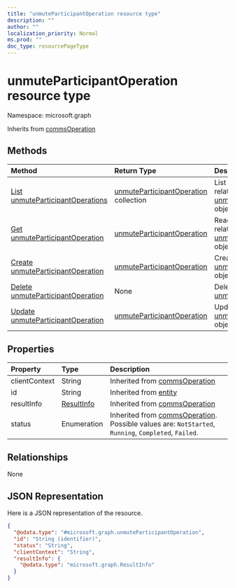 ```yaml
---
title: "unmuteParticipantOperation resource type"
description: ""
author: ""
localization_priority: Normal
ms.prod: ""
doc_type: resourcePageType
---
```


# unmuteParticipantOperation resource type


Namespace: microsoft.graph




Inherits from [commsOperation](../resources/commsoperation.md)

## Methods
|Method|Return Type|Description|
|:---|:---|:---|
|[List unmuteParticipantOperations](../api/unmuteparticipantoperation-list.md)|[unmuteParticipantOperation](../resources/unmuteparticipantoperation.md) collection|List properties and relationships of the [unmuteParticipantOperation](../resources/unmuteparticipantoperation.md) objects.|
|[Get unmuteParticipantOperation](../api/unmuteparticipantoperation-get.md)|[unmuteParticipantOperation](../resources/unmuteparticipantoperation.md)|Read properties and relationships of the [unmuteParticipantOperation](../resources/unmuteparticipantoperation.md) object.|
|[Create unmuteParticipantOperation](../api/unmuteparticipantoperation-create.md)|[unmuteParticipantOperation](../resources/unmuteparticipantoperation.md)|Create a new [unmuteParticipantOperation](../resources/unmuteparticipantoperation.md) object.|
|[Delete unmuteParticipantOperation](../api/unmuteparticipantoperation-delete.md)|None|Deletes a [unmuteParticipantOperation](../resources/unmuteparticipantoperation.md).|
|[Update unmuteParticipantOperation](../api/unmuteparticipantoperation-update.md)|[unmuteParticipantOperation](../resources/unmuteparticipantoperation.md)|Update the properties of a [unmuteParticipantOperation](../resources/unmuteparticipantoperation.md) object.|

## Properties
|Property|Type|Description|
|:---|:---|:---|
|clientContext|String| Inherited from [commsOperation](../resources/commsoperation.md)|
|id|String| Inherited from [entity](../resources/entity.md)|
|resultInfo|[ResultInfo](../resources/resultinfo.md)| Inherited from [commsOperation](../resources/commsoperation.md)|
|status|Enumeration| Inherited from [commsOperation](../resources/commsoperation.md). Possible values are: `NotStarted`, `Running`, `Completed`, `Failed`.|

## Relationships
None

## JSON Representation
Here is a JSON representation of the resource.
<!-- {
  "blockType": "resource",
  "keyProperty": "id",
  "@odata.type": "microsoft.graph.unmuteParticipantOperation",
  "baseType": "microsoft.graph.commsOperation",
  "openType": true
}
-->
``` json
{
  "@odata.type": "#microsoft.graph.unmuteParticipantOperation",
  "id": "String (identifier)",
  "status": "String",
  "clientContext": "String",
  "resultInfo": {
    "@odata.type": "microsoft.graph.ResultInfo"
  }
}
```

